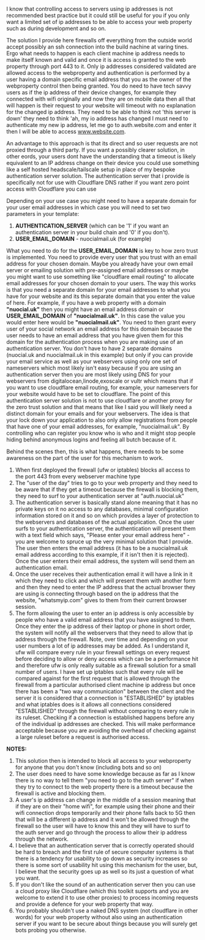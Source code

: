 I know that controlling access to servers using ip addresses is not recommended best practice but it could still be useful for you if you only want a limited set of ip addresses to be able to access your web property such as during development and so on. 

The solution I provide here firewalls off everything from the outside world accept possibly an ssh connection into the build nachine at varing tines. Ergo what needs to happen is each client machine ip address needs to make itself known and valid and once it is access is granted to the web property through port 443 to it. Only ip addresses considered validated are allowed access to the webproperty and authentication is performed by a user having a domain specific email address that you as the owner of the webproperty control then being granted. You do need to have tech savvy users as if the ip address of their device changes, for example they connected with wifi originally and now they are on mobile data then all that will happen is their request to your website will timeout with no explanation for the changed ip address. They need to be able to think not 'this server is down' they need to think 'ah, my io address has changed I must need to authenticate my new ip address, let me go to auth.website.com and enter it then I will be able to access www.website.com.

An advantage to this approach is that its direct and so user requests are not proxied through a third party. If you want a possibly clearer solution, in other eords, your users dont have the understanding that a timeout is likely equivalent to an IP address change on their device you could use something like a self hosted headscale/tailscale setup in place of my bespoke authentication server solution. The authentication server that i provide is specifically not for use with Cloudflare DNS rather if you want zero point access with Cloudflare you can use


Depending on your use case you might need to have a separate domain for your user email addresses in which case you will need to set two parameters in your template:

1. **AUTHENTICATION_SERVER** (which can be '1' if you want an authentication server in your build chain and '0' if you don't).
2. **USER_EMAIL_DOMAIN** - nuocialmail.uk (for example)

What you need to do for the **USER_EMAIL_DOMAIN** is key to how zero trust is implemented. You need to provide every user that you trust with an email address for your chosen domain. Maybe you already have your own email server or emailing solution with pre-assigned email addresses or maybe you might want to use something like "cloudflare email routing" to allocate email addresses for your chosen domain to your users. The way this works is that you need a separate domain for your email addresses to what you have for your website and its this separate domain that you enter the value of here. For example, if you have a web property with a domain **"nuocial.uk"** then you might have  an email address domain or **USER_EMAIL_DOMAIN** of **"nuocialmail.uk"**. In this case the value you would enter here would be **"nuocialmail.uk"**. You need to then grant every user of your social network an email address for this domain because the user needs to have an email address that you have given them for this domain for the authentication process when you are making use of an authentication server. You don't have to have 2 separate domains (nuocial.uk and nuocialmail.uk in this example) but only if you can provide your email service as well as your webservers using only one set of nameservers which most likely isn't easy because if you are using an authentication server then you are most likely using DNS for your webservers from digitalocean,linode,exoscale or vultr which means that if you want to use cloudflare email routing, for example, your nameservers for your website would have to be set to cloudflare. The point of this authentication server solution is not to use cloudflare or another proxy for the zero trust solution and that means that like I said you will likely need a distinct domain for your emails and for your webservers. The idea is that your lock down your  application to also only allow registrations from people that have one of your email addresses, for example, "nuocialmail.uk". By controlling who can register you  know who is who and it might stop people hiding behind anonymous logins and feeling all butch because of it. 

Behind the scenes then, this is what happens, there needs to be some awareness on the part of the user for this mechanism to work.

1. When first deployed the firewall (ufw or iptables) blocks all access to the port 443 from every webserver machine type
2. The "user of the day" tries to go to your web prroperty and they need to be aware that if they get a timeout because the firewall is blocking them, they need to surf to your authentication server at "auth.nuocial.uk"
3. The authentication server is basically stand alone meaning that it has no private keys on it no access to any databases, minimal configuration information stored on it and so on which provides a layer of protection to the webservers and databases of the actual application. Once the user surfs to your authentication server, the authentication will present them with a text field which says, "Please enter your email address here" - you  are welcome to spruce up the very minimal solution that I provide. The user then enters the email address (it has to be a nuocialmail.uk email address according to this example, if it isn't then it is rejected). Once the user enters their email address, the system will send them an authentication email.
4. Once the user receives their authentication email it will have a link in it which they need to click and which will present them with another form and then they need to enter the IP address that the actual browser they are using is connecting through  based on the ip address that the website, "whatsmyip.com" gives to them from their current browser session.
5. The form allowing the user to enter an ip address is only accessible by people who have a valid email address that you have assigned to them. Once they enter the ip address of their laptop or phone in short order, the system will notify all the webservers that they need to allow that ip address through the firewall. Note, over time and depending on your user numbers a lot of ip addresses may be added. As I understand it, ufw will compare every  rule in your firewall settings on every request before deciding to allow or deny access which can be a performance hit and therefore ufw is only really suitable as a firewall solution for a small number of users. I have set up iptables such that every rule will be compared against for the first request that is allowed through the firewall from a particular authorised client machine ip address but once there has been a "two way communication" between the client and the server it is considered that a connection is "ESTABLISHED" by iptables and what iptables does is it allows all connections considered "ESTABLISHED" through the firewall without comparing to every rule in its ruleset. Checking if a connection is established happens before any of the individual ip addresses are checked. This will make performance acceptable because you are avoiding the overhead of checking against a large ruleset before a request is authorised access.

**NOTES:**

1. This solution then is intended to block all access to your webproperty for anyone that you don't know (including bots and so on)
2. The user does need to have some knowledge because as far as I know there is no way to tell them "you need to go to the auth server" if when they try to connect to the web property there is a timeout because the firewall is active and blocking them.
3. A user's ip address can change in the middle of a session meaning that if they are on their "home wifi", for example using their phone and their wifi connection drops temporarily and their phone falls back to 5G then that will be a different ip address and it won't be allowed through the firewall so the user will have to know this and they will have to surf to the auth server and go through the process to allow their ip address through the network.
4. I believe that an authentication server that is correctly operated should be hard to breach and the first rule of secure computer systems is that there is a tendency for usability to go down as security increases so there is some sort of usability hit using this mechanism for the user, but, I believe that the security goes up as well so its just a question of what you want.
5. If you don't like the sound of an authentication server then you can use a cloud proxy like Cloudflare (which this toolkit supports and you are welcome to extend it to use other proxies) to process incoming requests and provide a defence for your web property that way.
6. You probably  shouldn't use a naked DNS system (not cloudflare in other words) for your web property without also using an authentication server if you want to be secure about things because you will surely get bots probing you otherwise.
